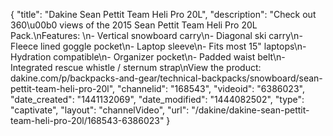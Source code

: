 {
    "title": "Dakine Sean Pettit Team Heli Pro 20L",
    "description": "Check out 360\u00b0 views of the 2015 Sean Pettit Team Heli Pro 20L Pack.\nFeatures: \n- Vertical snowboard carry\n- Diagonal ski carry\n- Fleece lined goggle pocket\n- Laptop sleeve\n- Fits most 15\" laptops\n- Hydration compatible\n- Organizer pocket\n- Padded waist belt\n- Integrated rescue whistle \/ sternum strap\nView the product: dakine.com\/p\/backpacks-and-gear\/technical-backpacks\/snowboard\/sean-pettit-team-heli-pro-20l",
    "channelid": "168543",
    "videoid": "6386023",
    "date_created": "1441132069",
    "date_modified": "1444082502",
    "type": "captivate",
    "layout": "channelVideo",
    "url": "\/dakine\/dakine-sean-pettit-team-heli-pro-20l\/168543-6386023"
}